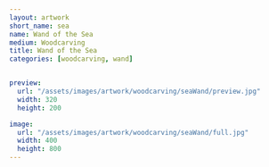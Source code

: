 ```yaml
---
layout: artwork
short_name: sea
name: Wand of the Sea
medium: Woodcarving
title: Wand of the Sea
categories: [woodcarving, wand]


preview:
  url: "/assets/images/artwork/woodcarving/seaWand/preview.jpg"
  width: 320
  height: 200

image:
  url: "/assets/images/artwork/woodcarving/seaWand/full.jpg"
  width: 400
  height: 800
---
```


